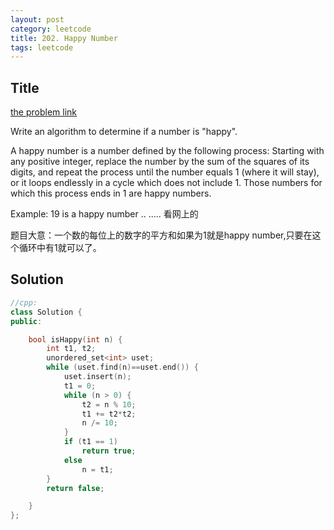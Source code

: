 ```yaml
---
layout: post
category: leetcode
title: 202. Happy Number
tags: leetcode
---
```

## Title
[the problem link](https://leetcode.com/problems/happy-number/description/)

Write an algorithm to determine if a number is "happy".

A happy number is a number defined by the following process: Starting with any positive integer, replace the number by the sum of the squares of its digits, and repeat the process until the number equals 1 (where it will stay), or it loops endlessly in a cycle which does not include 1. Those numbers for which this process ends in 1 are happy numbers.

Example: 19 is a happy number
..
.....
看网上的

题目大意：一个数的每位上的数字的平方和如果为1就是happy number,只要在这个循环中有1就可以了。

## Solution
```c++
//cpp:
class Solution {
public:

	bool isHappy(int n) {
		int t1, t2;
		unordered_set<int> uset;
		while (uset.find(n)==uset.end()) {
			uset.insert(n);
			t1 = 0;
			while (n > 0) {
				t2 = n % 10;
				t1 += t2*t2;
				n /= 10;
			}
			if (t1 == 1)
				return true;
			else
				n = t1;
		}
		return false;

	}
};
```
